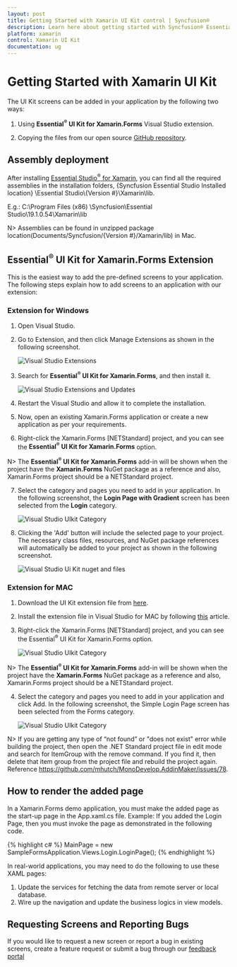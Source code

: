 ```yaml
---
layout: post
title: Getting Started with Xamarin UI Kit control | Syncfusion®
description: Learn here about getting started with Syncfusion® Essential Studio® Xamarin UI Kit control, its elements and more.
platform: xamarin
control: Xamarin UI Kit
documentation: ug
---
```


# Getting Started with Xamarin UI Kit

The UI Kit screens can be added in your application by the following two ways:

1. Using **Essential<sup>®</sup> UI Kit for Xamarin.Forms** Visual Studio extension.

2. Copying the files from our open source [GitHub repository](https://github.com/syncfusion/essential-ui-kit-for-xamarin.forms).

## Assembly deployment

After installing [Essential Studio<sup>®</sup> for Xamarin](https://www.syncfusion.com/downloads/xamarin), you can find all the required assemblies in the installation folders, {Syncfusion Essential Studio Installed location} \Essential Studio\\{Version #}\Xamarin\lib.

E.g.: C:\Program Files (x86) \Syncfusion\Essential Studio\19.1.0.54\Xamarin\lib

N> Assemblies can be found in unzipped package location(Documents/Syncfusion/{Version #}/Xamarin/lib) in Mac.

## Essential<sup>®</sup> UI Kit for Xamarin.Forms Extension

This is the easiest way to add the pre-defined screens to your application. The following steps explain how to add screens to an application with our extension: 

### Extension for Windows

1. Open Visual Studio.

2. Go to Extension, and then click Manage Extensions as shown in the following screenshot.

   ![Visual Studio Extensions](UI-Kit-images/VS_Extensions.png)

3. Search for **Essential<sup>®</sup> UI Kit for Xamarin.Forms**, and then install it.

   ![Visual Studio Extensions and Updates](UI-Kit-images/Extension_Update.png)

4. Restart the Visual Studio and allow it to complete the installation. 

5. Now, open an existing Xamarin.Forms application or create a new application as per your requirements.
 
6. Right-click the Xamarin.Forms [NETStandard] project, and you can see the **Essential<sup>®</sup> UI Kit for Xamarin.Forms** option.

N> The **Essential<sup>®</sup> UI Kit for Xamarin.Forms** add-in will be shown when the project have the **Xamarin.Forms** NuGet package as a reference and also, Xamarin.Forms project should be a NETStandard project.

7. Select the category and pages you need to add in your application. In the following screenshot, the **Login Page with Gradient** screen has been selected from the **Login** category. 

   ![Visual Studio UIkit Category](UI-Kit-images/Essential_UIKit_Category.png)

8. Clicking the 'Add' button will include the selected page to your project. The necessary class files, resources, and NuGet package references will automatically be added to your project as shown in the following screenshot.

   ![Visual Studio Ui Kit nuget and files](UI-Kit-images/Kit_Nuget_Files.jpg)
   
### Extension for MAC

1.	Download the UI Kit extension file from [here](https://cdn.syncfusion.com/essential-ui-kit-for-xamarin.forms/Syncfusion.Xamarin.Mac.UIKit_2.5.0.0.mpack).

2.	Install the extension file in Visual Studio for MAC by following [this](https://support.syncfusion.com/kb/article/9491/how-to-install-extension-in-visual-studio-for-mac) article. 

3.	Right-click the Xamarin.Forms [NETStandard] project, and you can see the Essential<sup>®</sup> UI Kit for Xamarin.Forms option.

	![Visual Studio UIkit Category](UI-Kit-images/MAC_Extension.png)

N> The **Essential<sup>®</sup> UI Kit for Xamarin.Forms** add-in will be shown when the project have the **Xamarin.Forms** NuGet package as a reference and also, Xamarin.Forms project should be a NETStandard project.

4.	Select the category and pages you need to add in your application and click Add. In the following screenshot, the Simple Login Page screen has been selected from the Forms category.
    
	![Visual Studio UIkit Category](UI-Kit-images/MAC_UIKit_Category.png)
	
N> If you are getting any type of “not found” or "does not exist" error while building the project, then open the .NET Standard project file in edit mode and search for ItemGroup with the remove command. If you find it, then delete that item group from the project file and rebuild the project again. Reference https://github.com/mhutch/MonoDevelop.AddinMaker/issues/78.	

## How to render the added page

In a Xamarin.Forms demo application, you must make the added page as the start-up page in the App.xaml.cs file. 
Example: If you added the Login Page, then you must invoke the page as demonstrated in the following code.

{% highlight c# %}
MainPage = new SampleFormsApplication.Views.Login.LoginPage();
{% endhighlight %} 

In real-world applications, you may need to do the following to use these XAML pages:
1. Update the services for fetching the data from remote server or local database.
2. Wire up the navigation and update the business logics in view models.

## Requesting Screens and Reporting Bugs

If you would like to request a new screen or report a bug in existing screens, create a feature request or submit a bug through our [feedback portal](https://www.syncfusion.com/feedback/xamarin-forms?control=ui-kit)